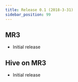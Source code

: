 ```yaml
---
title: Release 0.1 (2018-3-31)
sidebar_position: 99
---
```


## MR3
  - Initial release

## Hive on MR3
  - Initial release

